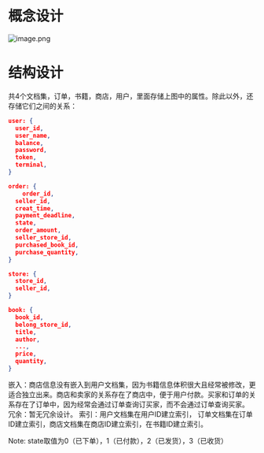 # 概念设计
![image.png](https://cdn.nlark.com/yuque/0/2023/png/34343420/1697977048969-639c0f11-f734-425a-a76c-4d4e4ed9be86.png#averageHue=%23fbfaf8&clientId=uab65b544-58f0-4&from=paste&height=511&id=u910e226d&originHeight=766&originWidth=941&originalType=binary&ratio=1.5&rotation=0&showTitle=false&size=110609&status=done&style=none&taskId=u2be2c219-6fbd-4a4a-b75b-35873855616&title=&width=627.3333333333334)
# 结构设计
共4个文档集，订单，书籍，商店，用户，里面存储上图中的属性。除此以外，还存储它们之间的关系：
```json
user: {
  user_id,
  user_name,
  balance,
  password,
  token,
  terminal,
}

order: {
	order_id,
  seller_id,
  creat_time,
  payment_deadline,
  state,
  order_amount,
  seller_store_id,
  purchased_book_id,
  purchase_quantity,
}

store: {
  store_id,
  seller_id,
}

book: {
  book_id,
  belong_store_id,
  title,
  author,
  ...,
  price,
  quantity,
} 
```
嵌入：商店信息没有嵌入到用户文档集，因为书籍信息体积很大且经常被修改，更适合独立出来。商店和卖家的关系存在了商店中，便于用户付款。买家和订单的关系存在了订单中，因为经常会通过订单查询订买家，而不会通过订单查询买家。
冗余：暂无冗余设计。
索引：用户文档集在用户ID建立索引， 订单文档集在订单ID建立索引，商店文档集在商店ID建立索引，在书籍ID建立索引。

Note:
state取值为0（已下单），1（已付款），2（已发货），3（已收货）
